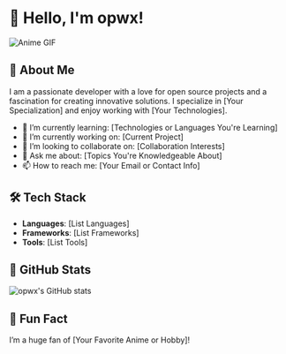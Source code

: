 # 👋 Hello, I'm opwx!

![Anime GIF](https://media.giphy.com/media/xT0xeuOi0pS6T8g0MS/giphy.gif)

## 🚀 About Me
I am a passionate developer with a love for open source projects and a fascination for creating innovative solutions. I specialize in [Your Specialization] and enjoy working with [Your Technologies].

- 🌱 I’m currently learning: [Technologies or Languages You're Learning]
- 🔭 I’m currently working on: [Current Project]
- 👯 I’m looking to collaborate on: [Collaboration Interests]
- 💬 Ask me about: [Topics You're Knowledgeable About]
- 📫 How to reach me: [Your Email or Contact Info]

## 🛠️ Tech Stack
- **Languages**: [List Languages]
- **Frameworks**: [List Frameworks]
- **Tools**: [List Tools]

## 🌟 GitHub Stats
![opwx's GitHub stats](https://github-readme-stats.vercel.app/api?username=opwx&show_icons=true&theme=radical)

## 🌈 Fun Fact
I’m a huge fan of [Your Favorite Anime or Hobby]!

